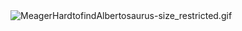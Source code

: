 
<img data-target="animated-image.replacedImage" alt="MeagerHardtofindAlbertosaurus-size_restricted.gif" class="AnimatedImagePlayer-animatedImage" src="https://github.com/Schweinepriester/Schweinepriester/raw/master/MeagerHardtofindAlbertosaurus-size_restricted.gif" style="display: block; opacity: 1;">
